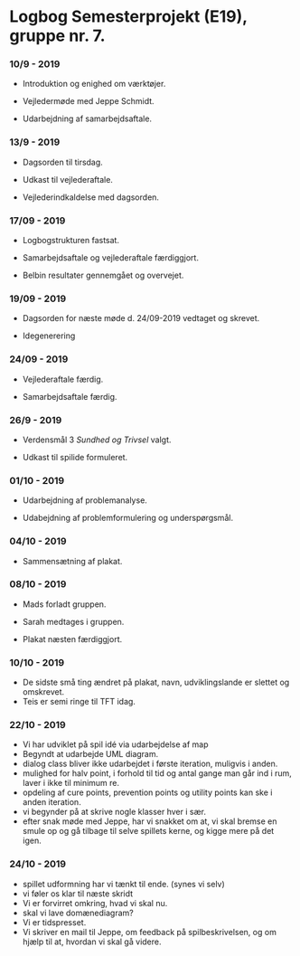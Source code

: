 # Logbog Semesterprojekt (E19), gruppe nr. 7.

### 10/9 - 2019

- Introduktion og enighed om værktøjer.

- Vejledermøde med Jeppe Schmidt. 

- Udarbejdning af samarbejdsaftale. 


### 13/9 - 2019

- Dagsorden til tirsdag.

- Udkast til vejlederaftale.

- Vejlederindkaldelse med dagsorden.


### 17/09 - 2019

- Logbogstrukturen fastsat.

- Samarbejdsaftale og vejlederaftale færdiggjort.

- Belbin resultater gennemgået og overvejet.


### 19/09 - 2019 

- Dagsorden for næste møde d. 24/09-2019 vedtaget og skrevet.

- Idegenerering


### 24/09 - 2019 

- Vejlederaftale færdig.

- Samarbejdsaftale færdig.
 

### 26/9 - 2019

- Verdensmål 3 *Sundhed og Trivsel* valgt.

- Udkast til spilide formuleret.


### 01/10 - 2019

- Udarbejdning af problemanalyse.

- Udabejdning af problemformulering og underspørgsmål.

### 04/10 - 2019

- Sammensætning af plakat.


### 08/10 - 2019

- Mads forladt gruppen.

- Sarah medtages i gruppen.

- Plakat næsten færdiggjort.

### 10/10 - 2019

- De sidste små ting ændret på plakat, navn, udviklingslande er slettet og omskrevet.
- Teis er semi ringe til TFT idag.

### 22/10 - 2019

- Vi har udviklet på spil idé via udarbejdelse af map
- Begyndt at udarbejde UML diagram.
- dialog class bliver ikke udarbejdet i første iteration, muligvis i anden.
- mulighed for halv point, i forhold til tid og antal gange man går ind i rum, laver i ikke til minimum re.
- opdeling af cure points, prevention points og utility points kan ske i anden iteration.
- vi begynder på at skrive nogle klasser hver i sær.
- efter snak møde med Jeppe, har vi snakket om at, vi skal bremse en smule op og gå tilbage til selve spillets kerne, og kigge mere på det igen.

### 24/10 - 2019

- spillet udformning har vi tænkt til ende. (synes vi selv)
- vi føler os klar til næste skridt
- Vi er forvirret omkring, hvad vi skal nu.
- skal vi lave domænediagram?
- Vi er tidspresset. 
- Vi skriver en mail til Jeppe, om feedback på spilbeskrivelsen, og om hjælp til at, hvordan vi skal gå videre. 



 




